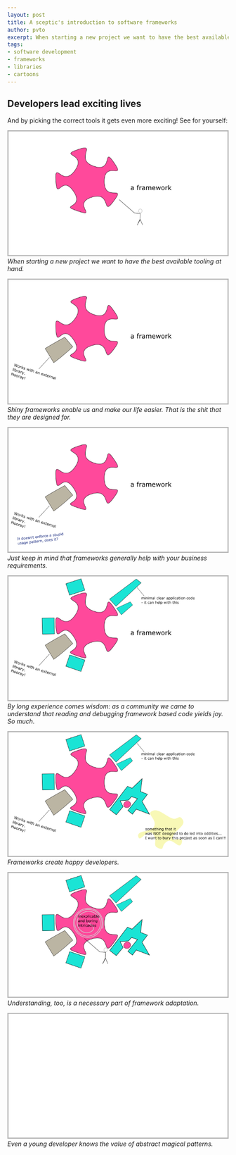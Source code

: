 ```yaml
---
layout: post
title: A sceptic's introduction to software frameworks
author: pvto
excerpt: When starting a new project we want to have the best available tooling at hand
tags:
- software development
- frameworks
- libraries
- cartoons
---
```


## Developers lead exciting lives

And by picking the correct tools it gets even more exciting!  See for yourself:

![Frameworks - conception](/img/a-sceptics-introduction-to-software-frameworks/fr-1.png)
*When starting a new project we want to have the best available tooling at hand.*

![Frameworks - 2](/img/a-sceptics-introduction-to-software-frameworks/fr-2.png)
*Shiny frameworks enable us and make our life easier.  That is the shit
that they are designed for.*

![Frameworks - 3](/img/a-sceptics-introduction-to-software-frameworks/fr-3.png)
*Just keep in mind that frameworks generally help with your business requirements.*

![Frameworks - 4](/img/a-sceptics-introduction-to-software-frameworks/fr-4.png)
*By long experience comes wisdom: as a community we came to understand that
reading and debugging framework based code yields joy. So much.*

![Frameworks - 5](/img/a-sceptics-introduction-to-software-frameworks/fr-5.png)
*Frameworks create happy developers.*

![Frameworks - 6](/img/a-sceptics-introduction-to-software-frameworks/fr-6.png)
*Understanding, too, is a necessary part of framework adaptation.*

![Frameworks - 7](/img/a-sceptics-introduction-to-software-frameworks/fr-7.png)
*Even a young developer knows the value of abstract magical patterns.*
